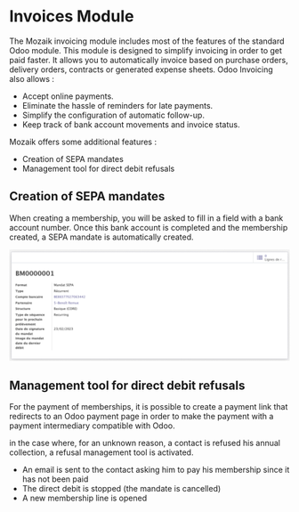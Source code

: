 # Invoices Module

The Mozaik invoicing module includes most of the features of the standard Odoo module. This module is designed to simplify invoicing in order to get paid faster. It allows you to automatically invoice based on purchase orders, delivery orders, contracts or generated expense sheets. Odoo Invoicing also allows :

- Accept online payments.
- Eliminate the hassle of reminders for late payments.
- Simplify the configuration of automatic follow-up.
- Keep track of bank account movements and invoice status.

Mozaik offers some additional features :

- Creation of SEPA mandates
- Management tool for direct debit refusals

## Creation of SEPA mandates 

When creating a membership, you will be asked to fill in a field with a bank account number. Once this bank account is completed and the membership created, a SEPA mandate is automatically created.

![screenshot 24](img/screen24.png)

## Management tool for direct debit refusals

For the payment of memberships, it is possible to create a payment link that redirects to an Odoo payment page in order to make the payment with a payment intermediary compatible with Odoo.

in the case where, for an unknown reason, a contact is refused his annual collection, a refusal management tool is activated. 

- An email is sent to the contact asking him to pay his membership since it has not been paid
- The direct debit is stopped (the mandate is cancelled) 
- A new membership line is opened

